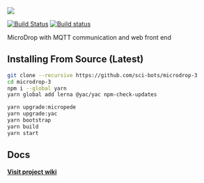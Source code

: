 <img src="https://raw.githubusercontent.com/sci-bots/microdrop-3/master/docs/MicroDrop.PNG" />

[![Build Status](https://travis-ci.org/sci-bots/microdrop-3.svg?branch=master)](https://travis-ci.org/sci-bots/microdrop-3)
[![Build status](https://ci.appveyor.com/api/projects/status/am9mpa48m038s7ec?svg=true)](https://ci.appveyor.com/project/SciBots/microdrop-3)


MicroDrop with MQTT communication and web front end

## Installing From Source (Latest)

```sh
git clone --recursive https://github.com/sci-bots/microdrop-3
cd microdrop-3
npm i --global yarn
yarn global add lerna @yac/yac npm-check-updates

yarn upgrade:micropede
yarn upgrade:yac
yarn bootstrap
yarn build
yarn start
```

## Docs

**[Visit project wiki](https://github.com/sci-bots/microdrop-3/wiki)**
